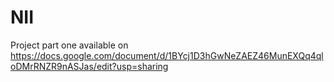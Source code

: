 # NII

Project part one available on https://docs.google.com/document/d/1BYcj1D3hGwNeZAEZ46MunEXQq4qloDMrRNZR9nASJas/edit?usp=sharing
